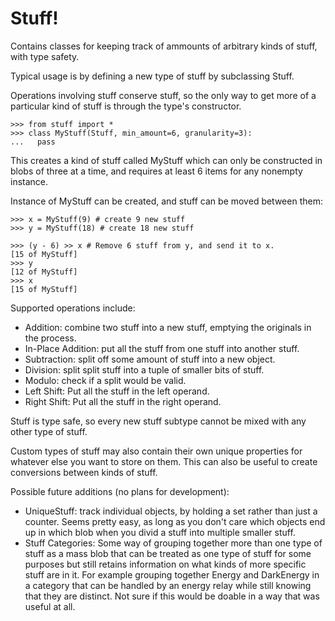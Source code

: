 # Stuff!

Contains classes for keeping track of ammounts of arbitrary kinds of stuff, with type
safety.

Typical usage is by defining a new type of stuff by subclassing Stuff.

Operations involving stuff conserve stuff, so the only way to get more of a particular
kind of stuff is through the type's constructor.

    >>> from stuff import *
    >>> class MyStuff(Stuff, min_amount=6, granularity=3):
    ...   pass

This creates a kind of stuff called MyStuff which can only be constructed in blobs of
three at a time, and requires at least 6 items for any nonempty instance.

Instance of MyStuff can be created, and stuff can be moved between them:

    >>> x = MyStuff(9) # create 9 new stuff
    >>> y = MyStuff(18) # create 18 new stuff

    >>> (y - 6) >> x # Remove 6 stuff from y, and send it to x.
    [15 of MyStuff]
    >>> y
    [12 of MyStuff]
    >>> x
    [15 of MyStuff]

Supported operations include:
  - Addition: combine two stuff into a new stuff, emptying the originals in the process.
  - In-Place Addition: put all the stuff from one stuff into another stuff.
  - Subtraction: split off some amount of stuff into a new object.
  - Division: split split stuff into a tuple of smaller bits of stuff.
  - Modulo: check if a split would be valid.
  - Left Shift: Put all the stuff in the left operand.
  - Right Shift: Put all the stuff in the right operand.

Stuff is type safe, so every new stuff subtype cannot be mixed with any other type of
stuff.

Custom types of stuff may also contain their own unique properties for whatever else you
want to store on them. This can also be useful to create conversions between kinds of
stuff.

Possible future additions (no plans for development):

- UniqueStuff: track individual objects, by holding a set rather than just a counter.
  Seems pretty easy, as long as you don't care which objects end up in which blob when you
  divid a stuff into multiple smaller stuff.
- Stuff Categories: Some way of grouping together more than one type of stuff as a mass
  blob that can be treated as one type of stuff for some purposes but still retains
  information on what kinds of more specific stuff are in it. For example grouping
  together Energy and DarkEnergy in a category that can be handled by an energy relay
  while still knowing that they are distinct. Not sure if this would be doable in a way
  that was useful at all.
